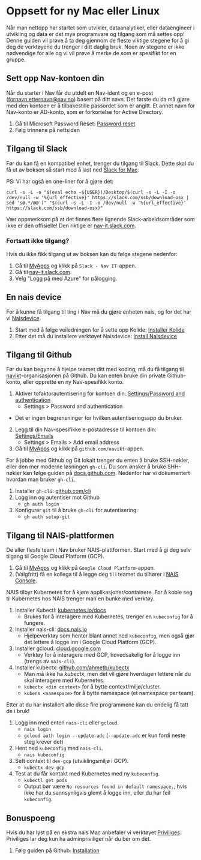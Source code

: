 # Oppsett for ny Mac eller Linux

Når man nettopp har startet som utvikler, dataanalytiker, eller dataengineer i utvikling og data er det mye programvare og tilgang som må settes opp!
Denne guiden vil prøve å ta deg gjennom de fleste viktige stegene for å gi deg de verktøyene du trenger i ditt daglig bruk.
Noen av stegene er ikke nødvendige for alle og vi vil prøve å merke de som er spesifikt for en gruppe.

## Sett opp Nav-kontoen din

Når du starter i Nav får du utdelt en Nav-ident og en e-post (fornavn.etternavn@nav.no) basert på ditt navn.
Det første du da må gjøre med den kontoen er å tilbakestille passordet som er angitt.
Et annet navn for Nav-konto er AD-konto, som er forkortelse for Active Directory.

1. Gå til Microsoft Password Reset: [Password reset](https://aka.ms/sspr)
2. Følg trinnene på nettsiden

## Tilgang til Slack

Før du kan få en kompatibel enhet, trenger du tilgang til Slack.
Dette skal du få ut av boksen så start med å last ned [Slack for Mac](https://slack.com/downloads/mac).

PS: Vi har også en one-liner for å gjøre det:

``` shell
curl -s -L -o "$(eval echo ~${USER})/Desktop/$(curl -s -L -I -o /dev/null -w '%{url_effective}' https://slack.com/ssb/download-osx | sed 's@.*/@@')" "$(curl -s -L -I -o /dev/null -w '%{url_effective}' https://slack.com/ssb/download-osx)"
```

Vær oppmerksom på at det finnes flere lignende Slack-arbeidsområder som ikke er den offisielle!
Den riktige er [nav-it.slack.com](https://nav-it.slack.com).

### Fortsatt ikke tilgang?

Hvis du ikke fikk tilgang ut av boksen kan du følge stegene nedenfor:

1. Gå til [MyApps](https://myapps.microsoft.com/) og klikk på `Slack - Nav IT`-appen.
2. Gå til [nav-it.slack.com](https://nav-it.slack.com).
3. Velg "Logg på med Azure" for pålogging.

## En nais device

For å kunne få tilgang til ting i Nav må du gjøre enheten nais, og for det har vi [Naisdevice](https://docs.nais.io/operate/naisdevice/).

1. Start med å følge veiledningen for å sette opp Kolide: [Installer Kolide](https://docs.nais.io/operate/naisdevice/how-to/install-kolide/)
2. Etter det må du installere verktøyet Naisdevice: [Install Naisdevice](https://docs.nais.io/operate/naisdevice/how-to/install/)

## Tilgang til Github

Før du kan begynne å hjelpe teamet ditt med koding, må du få tilgang til [navikt](https://github.com/navikt)-organisasjonen på Github.
Du kan enten bruke din private Github-konto, eller opprette en ny Nav-spesifikk konto.

1. Aktiver tofaktorautentisering for kontoen din: [Settings/Password and authentication](https://github.com/settings/security)
    - Settings > Password and authentication
 - Det er ingen begrensninger for hvilken autentiseringsapp du bruker.
2. Legg til din Nav-spesifikke e-postadresse til kontoen din: [Settings/Emails](https://github.com/settings/emails)
    - Settings > Emails > Add email address
3. Gå til [MyApps](https://myapps.microsoft.com/) og klikk på `github.com/navikt`-appen.

For å jobbe med Github og Git lokalt trenger du enten å bruke SSH-nøkler, eller den mer moderne løsningen `gh-cli`.
Du som ønsker å bruke SHH-nøkler kan følge guiden på [docs.github.com](https://docs.github.com/en/authentication/connecting-to-github-with-ssh/generating-a-new-ssh-key-and-adding-it-to-the-ssh-agent).
Nedenfor har vi dokumentert hvordan man bruker `gh-cli`.

1. Installer `gh-cli`: [github.com/cli](https://github.com/cli/cli#installation)
2. Logg inn og autentiser mot Github
    - `gh auth login`
3. Konfigurer `git` til å bruke `gh-cli` for autentisering.
    - `gh auth setup-git`

## Tilgang til NAIS-plattformen

De aller fleste team i Nav bruker NAIS-plattformen.
Start med å gi deg selv tilgang til Google Cloud Platform (GCP).

1. Gå til [MyApps](https://myapps.microsoft.com/) og klikk på `Google Cloud Platform`-appen.
2. (Valgfritt) få en kollega til å legge deg til i teamet du tilhører i [NAIS Console](https://console.nav.cloud.nais.io/).

NAIS tilbyr Kubernetes for å kjøre applikasjoner/containere.
For å koble seg til Kubernetes hos NAIS trenger man en bunke med verktøy.

1. Installer Kubectl: [kubernetes.io/docs](https://kubernetes.io/docs/tasks/tools/#kubectl)
    - Brukes for å interagere med Kubernetes, trenger en `kubeconfig` for å fungere.
2. Installer nais-cli: [docs.nais.io](https://docs.nais.io/operate/cli/how-to/install/)
    - Hjelpeverktøy som henter blant annet ned `kubeconfig`, men også gjør det lettere å logge inn i Google Cloud Platform (GCP).
3. Installer gcloud: [cloud.google.com](https://cloud.google.com/sdk/docs/install)
    - Verktøy for å interagere med GCP, hovedsakelig for å logge inn (trengs av `nais-cli`).
4. Installer kubectx: [github.com/ahmetb/kubectx](https://github.com/ahmetb/kubectx?tab=readme-ov-file#installation)
    - Man må ikke ha _kubectx_, men det vil gjøre hverdagen lettere når du skal interagere med Kubernetes.
    - `kubectx <din context>` for å bytte context/miljø/cluster.
    - `kubens <namespace>` for å bytte namespace (et namespace per team).
    
Etter at du har installert alle disse fire programmene kan du endelig få tatt de i bruk!

1. Logg inn med enten `nais-cli` eller `gcloud`.
    - `nais login`
    - `gcloud auth login --update-adc` (`--update-adc` er kun fordi neste steg krever det)
2. Hent ned `kubeconfig` med `nais-cli`.
    - `nais kubeconfig`
3. Sett context til `dev-gcp` (utviklingsmiljø i GCP).
    - `kubectx dev-gcp`
4. Test at du får kontakt med Kubernetes med ny `kubeconfig`.
    - `kubectl get pods`
    - Output bør være `No resources found in default namespace.`, hvis ikke har du sannsynligvis glemt å logge inn, eller du har feil `kubeconfig`.
    
## Bonuspoeng

Hvis du har lyst på en ekstra nais Mac anbefaler vi verktøyet [Priviliges](https://github.com/SAP/macOS-enterprise-privileges).
Priviliges lar deg kun ha adminpriviliger når du ber om det.

1. Følg guiden på Github: [Installation](https://github.com/SAP/macOS-enterprise-privileges/wiki/Installation)
